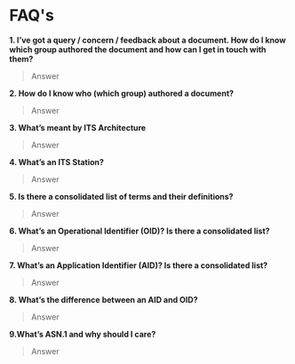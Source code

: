 <!-- faqs.md -->

# FAQ's

**1. I’ve got a query / concern / feedback about a document. How do I know which group authored the document and how can I get in touch with them?**
>Answer

**2. How do I know who (which group) authored a document?**
>Answer

**3. What’s meant by ITS Architecture**
>Answer

**4. What’s an ITS Station?**
>Answer

**5. Is there a consolidated list of terms and their definitions?**
>Answer

**6. What’s an Operational Identifier (OID)?  Is there a consolidated list?**
>Answer

**7. What’s an Application Identifier (AID)?  Is there a consolidated list?**
>Answer

**8. What’s the difference between an AID and OID?**
>Answer

**9.What’s ASN.1 and why should I care?**
>Answer

